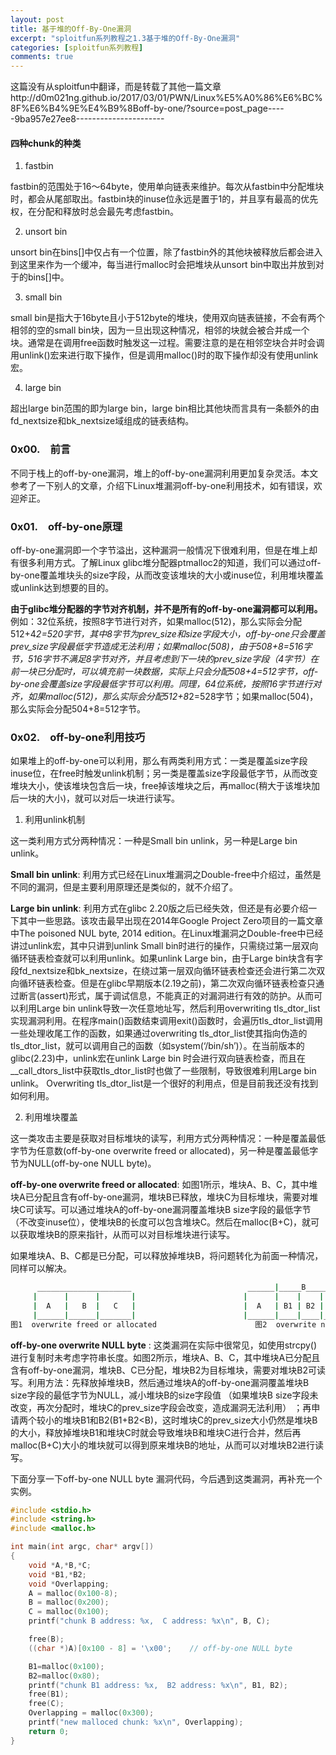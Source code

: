 ```yaml
---
layout: post
title: 基于堆的Off-By-One漏洞
excerpt: "sploitfun系列教程之1.3基于堆的Off-By-One漏洞"
categories: [sploitfun系列教程]
comments: true
---
```

这篇没有从sploitfun中翻译，而是转载了其他一篇文章http://d0m021ng.github.io/2017/03/01/PWN/Linux%E5%A0%86%E6%BC%8F%E6%B4%9E%E4%B9%8Boff-by-one/?source=post_page-----9ba957e27ee8----------------------

#### 四种chunk的种类
1. fastbin

fastbin的范围处于16～64byte，使用单向链表来维护。每次从fastbin中分配堆块时，都会从尾部取出。fastbin块的inuse位永远是置于1的，并且享有最高的优先权，在分配和释放时总会最先考虑fastbin。

2. unsort bin

unsort bin在bins[]中仅占有一个位置，除了fastbin外的其他块被释放后都会进入到这里来作为一个缓冲，每当进行malloc时会把堆块从unsort bin中取出并放到对于的bins[]中。

3. small bin

small bin是指大于16byte且小于512byte的堆块，使用双向链表链接，不会有两个相邻的空的small bin块，因为一旦出现这种情况，相邻的块就会被合并成一个块。通常是在调用free函数时触发这一过程。需要注意的是在相邻空块合并时会调用unlink()宏来进行取下操作，但是调用malloc()时的取下操作却没有使用unlink宏。

4. large bin

超出large bin范围的即为large bin，large bin相比其他块而言具有一条额外的由fd_nextsize和bk_nextsize域组成的链表结构。
### 0x00.　前言
不同于栈上的off-by-one漏洞，堆上的off-by-one漏洞利用更加复杂灵活。本文参考了一下别人的文章，介绍下Linux堆漏洞off-by-one利用技术，如有错误，欢迎斧正。
### 0x01.　off-by-one原理
off-by-one漏洞即一个字节溢出，这种漏洞一般情况下很难利用，但是在堆上却有很多利用方式。了解Linux glibc堆分配器ptmalloc2的知道，我们可以通过off-by-one覆盖堆块头的size字段，从而改变该堆块的大小或inuse位，利用堆块覆盖或unlink达到想要的目的。

**由于glibc堆分配器的字节对齐机制，并不是所有的off-by-one漏洞都可以利用。** 例如：32位系统，按照8字节进行对齐，如果malloc(512)，那么实际会分配512+4*2=520字节，其中8字节为prev_size和size字段大小，off-by-one只会覆盖prev_size字段最低字节造成无法利用；如果malloc(508)，由于508+8=516字节，516字节不满足8字节对齐，并且考虑到下一块的prev_size字段（4字节）在前一块已分配时，可以填充前一块数据，实际上只会分配508+4=512字节，off-by-one会覆盖size字段最低字节可以利用。同理，64位系统，按照16字节进行对齐，如果malloc(512)，那么实际会分配512+8*2=528字节；如果malloc(504)，那么实际会分配504+8=512字节。

### 0x02.　off-by-one利用技巧
如果堆上的off-by-one可以利用，那么有两类利用方式：一类是覆盖size字段inuse位，在free时触发unlink机制；另一类是覆盖size字段最低字节，从而改变堆块大小，使该堆块包含后一块，free掉该堆块之后，再malloc(稍大于该堆块加后一块的大小)，就可以对后一块进行读写。

1. 利用unlink机制
    
这一类利用方式分两种情况：一种是Small bin unlink，另一种是Large bin unlink。

**Small bin unlink**: 利用方式已经在Linux堆漏洞之Double-free中介绍过，虽然是不同的漏洞，但是主要利用原理还是类似的，就不介绍了。

**Large bin unlink**: 利用方式在glibc 2.20版之后已经失效，但还是有必要介绍一下其中一些思路。该攻击最早出现在2014年Google Project Zero项目的一篇文章中The poisoned NUL byte, 2014 edition。在Linux堆漏洞之Double-free中已经讲过unlink宏，其中只讲到unlink Small bin时进行的操作，只需绕过第一层双向循环链表检查就可以利用unlink。如果unlink Large bin，由于Large bin块含有字段fd_nextsize和bk_nextsize，在绕过第一层双向循环链表检查还会进行第二次双向循环链表检查。但是在glibc早期版本(2.19之前)，第二次双向循环链表检查只通过断言(assert)形式，属于调试信息，不能真正的对漏洞进行有效的防护。从而可以利用Large bin unlink导致一次任意地址写，然后利用overwriting tls_dtor_list实现漏洞利用。在程序main()函数结束调用exit()函数时，会遍历tls_dtor_list调用一些处理收尾工作的函数，如果通过overwriting tls_dtor_list使其指向伪造的tls_dtor_list，就可以调用自己的函数（如system(‘/bin/sh’)）。在当前版本的glibc(2.23)中，unlink宏在unlink Large bin 时会进行双向链表检查，而且在__call_dtors_list中获取tls_dtor_list时也做了一些限制，导致很难利用Large bin unlink。 Overwriting tls_dtor_list是一个很好的利用点，但是目前我还没有找到如何利用。

2. 利用堆块覆盖

这一类攻击主要是获取对目标堆块的读写，利用方式分两种情况：一种是覆盖最低字节为任意数(off-by-one overwrite freed or allocated)，另一种是覆盖最低字节为NULL(off-by-one NULL byte)。

**off-by-one overwrite freed or allocated**: 如图1所示，堆块A、B、C，其中堆块A已分配且含有off-by-one漏洞，堆块B已释放，堆块C为目标堆块，需要对堆块C可读写。可以通过堆块A的off-by-one漏洞覆盖堆块B size字段的最低字节（不改变inuse位），使堆块B的长度可以包含堆块C。然后在malloc(B+C)，就可以获取堆块B的原来指针，从而可以对目标堆块进行读写。

如果堆块A、B、C都是已分配，可以释放掉堆块B，将问题转化为前面一种情况，同样可以解决。

```bash
      _____________________                          ______|_____B_______|______
     |      |      |       |                        |      |    |    |   |     |
     |  A   |   B  |   C   |                        |  A   | B1 | B2 |   | C   |
     |______|______|_______|                        |______|____|____|___|_____|
图1  overwrite freed or allocated                      图2  overwrite null byte
```
**off-by-one overwrite NULL byte** : 这类漏洞在实际中很常见，如使用strcpy()进行复制时未考虑字符串长度。如图2所示，堆块A、B、C，其中堆块A已分配且含有off-by-one漏洞，堆块B、C已分配，堆块B2为目标堆块，需要对堆块B2可读写。利用方法：先释放掉堆块B，然后通过堆块A的off-by-one漏洞覆盖堆块B size字段的最低字节为NULL，减小堆块B的size字段值 （如果堆块B size字段未改变，再次分配时，堆块C的prev_size字段会改变，造成漏洞无法利用） ；再申请两个较小的堆块B1和B2(B1+B2<B)，这时堆块C的prev_size大小仍然是堆块B的大小，释放掉堆块B1和堆块C时就会导致堆块B和堆块C进行合并，然后再malloc(B+C)大小的堆块就可以得到原来堆块B的地址，从而可以对堆块B2进行读写。

下面分享一下off-by-one NULL byte 漏洞代码，今后遇到这类漏洞，再补充一个实例。

```c
#include <stdio.h>
#include <string.h>
#include <malloc.h>

int main(int argc, char* argv[])
{
    void *A,*B,*C;
    void *B1,*B2;
    void *Overlapping;
    A = malloc(0x100-8);
    B = malloc(0x200);
    C = malloc(0x100);
    printf("chunk B address: %x,  C address: %x\n", B, C);

    free(B);
    ((char *)A)[0x100 - 8] = '\x00';    // off-by-one NULL byte

    B1=malloc(0x100);
    B2=malloc(0x80);
    printf("chunk B1 address: %x,  B2 address: %x\n", B1, B2);
    free(B1);
    free(C);
    Overlapping = malloc(0x300);  
    printf("new malloced chunk: %x\n", Overlapping);
    return 0;
}
```